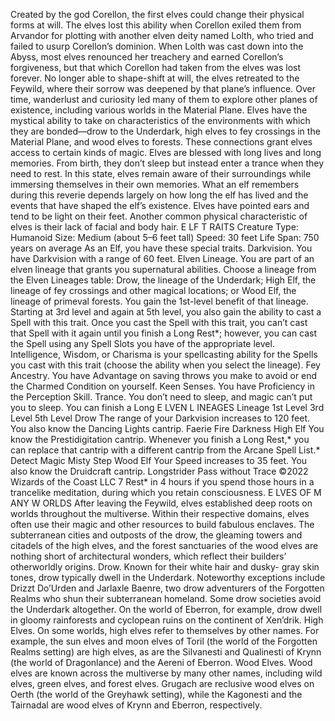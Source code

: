 Created by the god Corellon, the first elves
could change their physical forms at will. The
elves lost this ability when Corellon exiled them
from Arvandor for plotting with another elven
deity named Lolth, who tried and failed to usurp
Corellon’s dominion. When Lolth was cast down
into the Abyss, most elves renounced her
treachery and earned Corellon’s forgiveness,
but that which Corellon had taken from the
elves was lost forever.
No longer able to shape-shift at will, the elves
retreated to the Feywild, where their sorrow
was deepened by that plane’s influence. Over
time, wanderlust and curiosity led many of
them to explore other planes of existence,
including various worlds in the Material Plane.
Elves have the mystical ability to take on
characteristics of the environments with which
they are bonded—drow to the Underdark, high
elves to fey crossings in the Material Plane, and
wood elves to forests. These connections grant
elves access to certain kinds of magic.
Elves are blessed with long lives and long
memories. From birth, they don’t sleep but
instead enter a trance when they need to rest. In
this state, elves remain aware of their
surroundings while immersing themselves in
their own memories. What an elf remembers
during this reverie depends largely on how long the elf has lived and the events that have
shaped the elf’s existence.
Elves have pointed ears and tend to be light
on their feet. Another common physical
characteristic of elves is their lack of facial and
body hair.
E LF T RAITS
Creature Type: Humanoid
Size: Medium (about 5–6 feet tall)
Speed: 30 feet
Life Span: 750 years on average
As an Elf, you have these special traits.
Darkvision. You have Darkvision with a range
of 60 feet.
Elven Lineage. You are part of an elven
lineage that grants you supernatural abilities.
Choose a lineage from the Elven Lineages table:
Drow, the lineage of the Underdark; High Elf,
the lineage of fey crossings and other magical
locations; or Wood Elf, the lineage of primeval
forests. You gain the 1st-level benefit of that
lineage.
Starting at 3rd level and again at 5th level,
you also gain the ability to cast a Spell with this
trait. Once you cast the Spell with this trait, you
can’t cast that Spell with it again until you finish
a Long Rest*; however, you can cast the Spell
using any Spell Slots you have of the
appropriate level.
Intelligence, Wisdom, or Charisma is your
spellcasting ability for the Spells you cast with
this trait (choose the ability when you select the
lineage).
Fey Ancestry. You have Advantage on saving
throws you make to avoid or end the Charmed
Condition on yourself.
Keen Senses. You have Proficiency in the
Perception Skill.
Trance. You don’t need to sleep, and magic
can’t put you to sleep. You can finish a Long
E LVEN L INEAGES
Lineage 1st Level 3rd Level 5th Level
Drow The range of your Darkvision increases to 120
feet. You also know the Dancing Lights cantrip.
Faerie Fire Darkness
High Elf You know the Prestidigitation cantrip. Whenever
you finish a Long Rest,* you can replace that
cantrip with a different cantrip from the Arcane
Spell List.*
Detect Magic Misty Step
Wood Elf Your Speed increases to 35 feet. You also know
the Druidcraft cantrip.
Longstrider Pass without Trace
©2022 Wizards of the Coast LLC 7
Rest* in 4 hours if you spend those hours in a
trancelike meditation, during which you retain
consciousness.
E LVES OF M ANY W ORLDS
After leaving the Feywild, elves established
deep roots on worlds throughout the
multiverse. Within their respective domains,
elves often use their magic and other resources
to build fabulous enclaves. The subterranean
cities and outposts of the drow, the gleaming
towers and citadels of the high elves, and the
forest sanctuaries of the wood elves are nothing
short of architectural wonders, which reflect
their builders’ otherworldly origins.
Drow. Known for their white hair and dusky-
gray skin tones, drow typically dwell in the
Underdark. Noteworthy exceptions include
Drizzt Do’Urden and Jarlaxle Baenre, two drow
adventurers of the Forgotten Realms who shun
their subterranean homeland. Some drow
societies avoid the Underdark altogether. On
the world of Eberron, for example, drow dwell
in gloomy rainforests and cyclopean ruins on
the continent of Xen’drik.
High Elves. On some worlds, high elves refer
to themselves by other names. For example, the
sun elves and moon elves of Toril (the world of
the Forgotten Realms setting) are high elves, as
are the Silvanesti and Qualinesti of Krynn (the
world of Dragonlance) and the Aereni of
Eberron.
Wood Elves. Wood elves are known across
the multiverse by many other names, including
wild elves, green elves, and forest elves.
Grugach are reclusive wood elves on Oerth (the
world of the Greyhawk setting), while the
Kagonesti and the Tairnadal are wood elves of
Krynn and Eberron, respectively.
